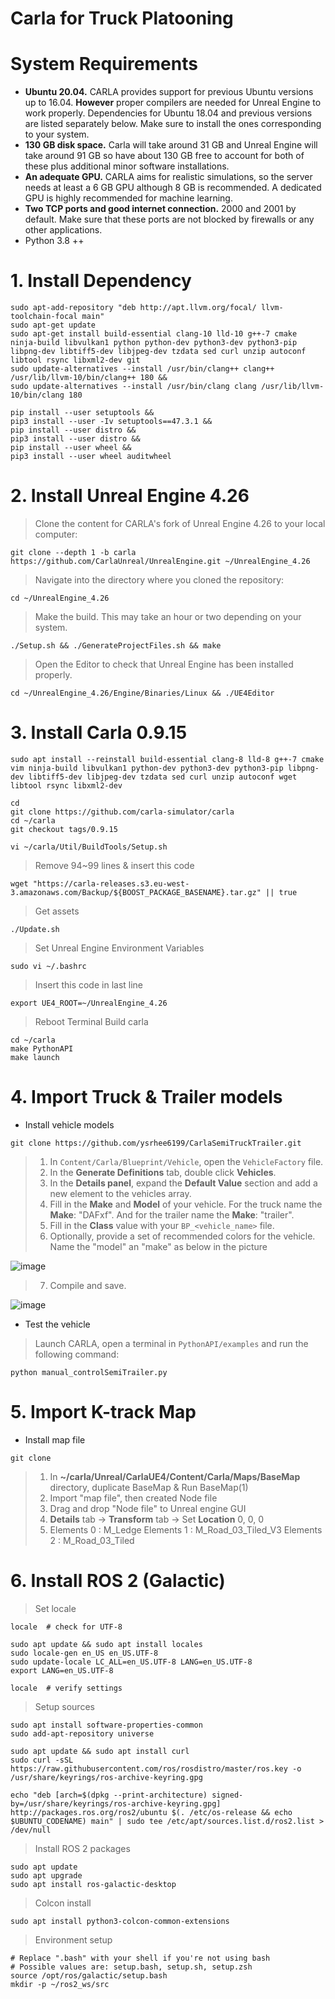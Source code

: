 # Carla for Truck Platooning


# System Requirements
- **Ubuntu 20.04.** CARLA provides support for previous Ubuntu versions up to 16.04. **However** proper compilers are needed for Unreal Engine to work properly.
Dependencies for Ubuntu 18.04 and previous versions are listed separately below. Make sure to install the ones corresponding to your system.
- **130 GB disk space.** Carla will take around 31 GB and Unreal Engine will take around 91 GB so have about 130 GB free to account for both of these plus additional minor software installations.
- **An adequate GPU.** CARLA aims for realistic simulations, so the server needs at least a 6 GB GPU although 8 GB is recommended. A dedicated GPU is highly recommended for machine learning.
- **Two TCP ports and good internet connection.** 2000 and 2001 by default. Make sure that these ports are not blocked by firewalls or any other applications.
- Python 3.8 ++

# 1. Install Dependency
```
sudo apt-add-repository "deb http://apt.llvm.org/focal/ llvm-toolchain-focal main"
sudo apt-get update
sudo apt-get install build-essential clang-10 lld-10 g++-7 cmake ninja-build libvulkan1 python python-dev python3-dev python3-pip libpng-dev libtiff5-dev libjpeg-dev tzdata sed curl unzip autoconf libtool rsync libxml2-dev git
sudo update-alternatives --install /usr/bin/clang++ clang++ /usr/lib/llvm-10/bin/clang++ 180 &&
sudo update-alternatives --install /usr/bin/clang clang /usr/lib/llvm-10/bin/clang 180
```
```
pip install --user setuptools &&
pip3 install --user -Iv setuptools==47.3.1 &&
pip install --user distro &&
pip3 install --user distro &&
pip install --user wheel &&
pip3 install --user wheel auditwheel
```

# 2. Install Unreal Engine 4.26
> Clone the content for CARLA's fork of Unreal Engine 4.26 to your local computer:
```
git clone --depth 1 -b carla https://github.com/CarlaUnreal/UnrealEngine.git ~/UnrealEngine_4.26
```
> Navigate into the directory where you cloned the repository:
```
cd ~/UnrealEngine_4.26
```
> Make the build. This may take an hour or two depending on your system.
```
./Setup.sh && ./GenerateProjectFiles.sh && make
```
> Open the Editor to check that Unreal Engine has been installed properly.
```
cd ~/UnrealEngine_4.26/Engine/Binaries/Linux && ./UE4Editor
```

# 3. Install Carla 0.9.15
```
sudo apt install --reinstall build-essential clang-8 lld-8 g++-7 cmake vim ninja-build libvulkan1 python-dev python3-dev python3-pip libpng-dev libtiff5-dev libjpeg-dev tzdata sed curl unzip autoconf wget libtool rsync libxml2-dev
```
```
cd
git clone https://github.com/carla-simulator/carla
cd ~/carla
git checkout tags/0.9.15
```
```
vi ~/carla/Util/BuildTools/Setup.sh
```
> Remove 94~99 lines & insert this code
```
wget "https://carla-releases.s3.eu-west-3.amazonaws.com/Backup/${BOOST_PACKAGE_BASENAME}.tar.gz" || true
```
> Get assets
```
./Update.sh
```
> Set Unreal Engine Environment Variables
```
sudo vi ~/.bashrc
```
> Insert this code in last line
```
export UE4_ROOT=~/UnrealEngine_4.26
```
> Reboot Terminal
> Build carla
```
cd ~/carla
make PythonAPI
make launch
```

# 4. Import Truck & Trailer models
- Install vehicle models 
```
git clone https://github.com/ysrhee6199/CarlaSemiTruckTrailer.git
```
> 1. In ```Content/Carla/Blueprint/Vehicle```, open the ```VehicleFactory``` file.
> 2. In the **Generate Definitions** tab, double click **Vehicles**.
> 3. In the **Details panel**, expand the **Default Value** section and add a new element to the vehicles array.
> 4. Fill in the **Make** and **Model** of your vehicle. For the truck name the **Make**: "DAFxf". And for the trailer name the **Make**: "trailer".
> 5. Fill in the **Class** value with your ```BP_<vehicle_name>``` file.
> 6. Optionally, provide a set of recommended colors for the vehicle. Name the "model" an "make" as below in the picture

![image](https://github.com/AveesLab/scale_truck_control_carla/assets/117966644/6f08583c-eff5-4734-87f6-a0dc88671be0)


> 7. Compile and save.

![image](https://github.com/AveesLab/scale_truck_control_carla/assets/117966644/ed9bc67b-2432-4cfa-ade1-21297d185d00)


- Test the vehicle
> Launch CARLA, open a terminal in ```PythonAPI/examples``` and run the following command:
```
python manual_controlSemiTrailer.py
```

# 5. Import K-track Map
- Install map file
```
git clone 
```
> 1. In **~/carla/Unreal/CarlaUE4/Content/Carla/Maps/BaseMap** directory, duplicate BaseMap & Run BaseMap(1)
> 2. Import "map file", then created Node file
> 3. Drag and drop "Node file" to Unreal engine GUI
> 4. **Details** tab -> **Transform** tab -> Set **Location** 0, 0, 0
> 5. Elements 0 : M_Ledge
     Elements 1 : M_Road_03_Tiled_V3
     Elements 2 : M_Road_03_Tiled

# 6. Install ROS 2 (Galactic)
> Set locale
```
locale  # check for UTF-8

sudo apt update && sudo apt install locales
sudo locale-gen en_US en_US.UTF-8
sudo update-locale LC_ALL=en_US.UTF-8 LANG=en_US.UTF-8
export LANG=en_US.UTF-8

locale  # verify settings
```
> Setup sources
```
sudo apt install software-properties-common
sudo add-apt-repository universe
```
```
sudo apt update && sudo apt install curl
sudo curl -sSL https://raw.githubusercontent.com/ros/rosdistro/master/ros.key -o /usr/share/keyrings/ros-archive-keyring.gpg
```
```
echo "deb [arch=$(dpkg --print-architecture) signed-by=/usr/share/keyrings/ros-archive-keyring.gpg] http://packages.ros.org/ros2/ubuntu $(. /etc/os-release && echo $UBUNTU_CODENAME) main" | sudo tee /etc/apt/sources.list.d/ros2.list > /dev/null
```
> Install ROS 2 packages
```
sudo apt update
sudo apt upgrade
sudo apt install ros-galactic-desktop
```
> Colcon install
```
sudo apt install python3-colcon-common-extensions
```
> Environment setup
```
# Replace ".bash" with your shell if you're not using bash
# Possible values are: setup.bash, setup.sh, setup.zsh
source /opt/ros/galactic/setup.bash
mkdir -p ~/ros2_ws/src
```

